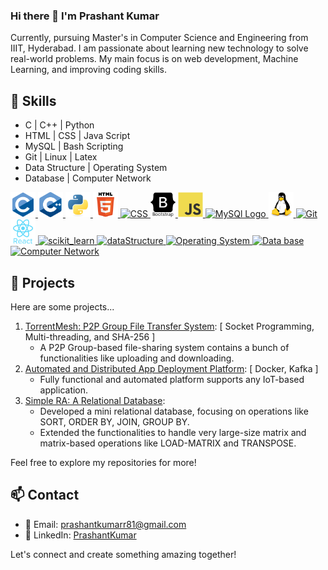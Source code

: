 ### Hi there 👋 I'm Prashant Kumar
Currently, pursuing Master's in Computer Science and Engineering from IIIT, Hyderabad. I am passionate about learning new technology to solve real-world problems.
My main focus is on web development, Machine Learning, and improving coding skills.

## 🔧 Skills
- C | C++ | Python
- HTML | CSS | Java Script
- MySQL | Bash Scripting
- Git | Linux | Latex
- Data Structure | Operating System
- Database | Computer Network
<p align="left"> 
   <a href="https://www.cprogramming.com/" target="_blank" rel="noreferrer"> <img src="https://raw.githubusercontent.com/devicons/devicon/master/icons/c/c-original.svg" alt="c" width="40" height="40"/> </a>
    <a href="https://www.w3schools.com/cpp/" target="_blank" rel="noreferrer"> <img src="https://raw.githubusercontent.com/devicons/devicon/master/icons/cplusplus/cplusplus-original.svg" alt="cplusplus" width="40" height="40"/> </a> <a href="https://www.python.org" target="_blank" rel="noreferrer"> <img src="https://raw.githubusercontent.com/devicons/devicon/master/icons/python/python-original.svg" alt="python" width="40" height="40"/> </a>
     <a href="https://www.w3.org/html/" target="_blank" rel="noreferrer"> <img src="https://raw.githubusercontent.com/devicons/devicon/master/icons/html5/html5-original-wordmark.svg" alt="html5" width="40" height="40"/> </a>  <a href="https://www.w3schools.com/css/" target="_blank" rel="noreferrer">
  <img src="https://upload.wikimedia.org/wikipedia/commons/thumb/d/d5/CSS3_logo_and_wordmark.svg/1200px-CSS3_logo_and_wordmark.svg.png" alt="CSS" width="40" height="40"/>
</a>
 <a href="https://getbootstrap.com" target="_blank" rel="noreferrer"> <img src="https://raw.githubusercontent.com/devicons/devicon/master/icons/bootstrap/bootstrap-plain-wordmark.svg" alt="bootstrap" width="40" height="40"/> </a>  <a href="https://developer.mozilla.org/en-US/docs/Web/JavaScript" target="_blank" rel="noreferrer"> <img src="https://raw.githubusercontent.com/devicons/devicon/master/icons/javascript/javascript-original.svg" alt="javascript" width="40" height="40"/> </a><a href="https://www.mysql.com/" target="_blank" rel="noreferrer">
  <img src="https://styles.redditmedia.com/t5_2qm6k/styles/communityIcon_dhjr6guc03x51.png" alt="MySQl Logo" width="40" height="40"/>
</a>
<a href="https://www.linux.org/" target="_blank" rel="noreferrer"> <img src="https://raw.githubusercontent.com/devicons/devicon/master/icons/linux/linux-original.svg" alt="linux" width="40" height="40"/> </a>
<a href="https://git-scm.com/" target="_blank" rel="noreferrer"> <img src="https://avatars.githubusercontent.com/u/18133?s=280&v=4" alt="Git" width="40" height="40"/> </a>
  <a href="https://reactjs.org/" target="_blank" rel="noreferrer"> <img src="https://raw.githubusercontent.com/devicons/devicon/master/icons/react/react-original-wordmark.svg" alt="react" width="40" height="40"/> </a>  <a href="https://scikit-learn.org/" target="_blank" rel="noreferrer"> <img src="https://upload.wikimedia.org/wikipedia/commons/0/05/Scikit_learn_logo_small.svg" alt="scikit_learn" width="40" height="40"/> </a>  
   <a href="https://www.geeksforgeeks.org/data-structures/" target="_blank" rel="noreferrer"> <img src="https://www.shutterstock.com/image-vector/data-structure-icon-showing-algorithms-260nw-1188490738.jpg" alt="dataStructure" width="40" height="40"/> </a>
   <a href="https://en.wikipedia.org/wiki/Operating_system" target="_blank" rel="noreferrer"> <img src="https://play-lh.googleusercontent.com/9CM_zHGpRBiAKHIJxOb-jY3RvbNIHKAO0IE0hjwC31Z7HxLKwu6gJf3f10SuNk4BUp-u" alt="Operating System" width="40" height="40"/> </a>
   <a href="https://www.oracle.com/in/database/what-is-database/?source=rh-rail" target="_blank" rel="noreferrer"> <img src="https://upload.wikimedia.org/wikipedia/commons/thumb/d/d5/Deutsche_Bahn_AG-Logo.svg/1200px-Deutsche_Bahn_AG-Logo.svg.png" alt="Data base" width="40" height="40"/> </a>
   <a href="https://www.geeksforgeeks.org/basics-computer-networking/" target="_blank" rel="noreferrer"> <img src="https://play-lh.googleusercontent.com/9r0Z_pXreeESvnIbDO8IGD0pi6yC9RIR6h0sccNW49IjzrQwMNfKEDPxlj4rGizbrA" alt="Computer Network" width="40" height="40"/> </a> </p>



## 🌟 Projects

Here are some projects...

1. [TorrentMesh: P2P Group File Transfer System](https://github.com/prashantk81/Peer-to-Peer-Group-Based-File-Sharing-System): [ Socket Programming, Multi-threading, and SHA-256 ]
   - A P2P Group-based file-sharing system contains a bunch of functionalities like uploading and downloading.
2. [Automated and Distributed App Deployment Platform](https://github.com/hkashyap0809/IAS-IOT-AVISHKAR-23/tree/prashant): [ Docker, Kafka ]
   - Fully functional and automated platform supports any IoT-based application.
3. [Simple RA: A Relational Database](https://github.com/prashantk81/SimpleRA/tree/main):
   - Developed a mini relational database, focusing on operations like SORT, ORDER BY, JOIN, GROUP BY.
   - Extended the functionalities to handle very large-size matrix and matrix-based operations like LOAD-MATRIX and TRANSPOSE.
     
Feel free to explore my repositories for more!

## 📫 Contact

- 📧 Email: prashantkumarr81@gmail.com
- 💼 LinkedIn: [PrashantKumar](https://www.linkedin.com/in/prashant-kumar-349703239/)

Let's connect and create something amazing together!


<!--
**prashantk81/prashantk81** is a ✨ _special_ ✨ repository because its `README.md` (this file) appears on your GitHub profile.

Here are some ideas to get you started:

- 🔭 I’m currently working on ...
- 🌱 I’m currently learning ...
- 👯 I’m looking to collaborate on ...
- 🤔 I’m looking for help with ...
- 💬 Ask me about ...
- 📫 How to reach me: ...
- 😄 Pronouns: ...
- ⚡ Fun fact: ...
-->
